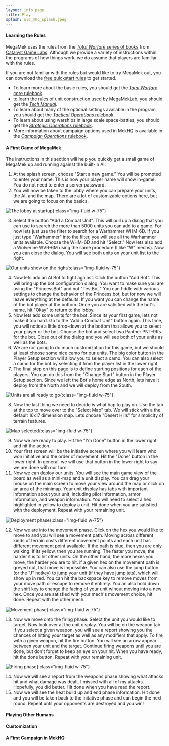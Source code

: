 ```yaml
---
layout: info_page
title: Play
splash: old_mhq_splash.jpeg
---
```


#### Learning the Rules

MegaMek uses the rules from the [*Total Warfare* series of books](https://bg.battletech.com/books/core_rulebooks/) from [Catalyst Game Labs](https://www.catalystgamelabs.com/). Although we provide a variety of instructions within the programs of how things work, we do assume that players are familiar with the rules. 

If you are not familiar with the rules but would like to try MegaMek out, you can download the [free quickstart rules](http://bg.battletech.com/wp-content/uploads/2011/10/BattleTechQuick-Start-Rules.pdf?x64300) to get started. 

- To learn more about the basic rules, you should get the [*Total Warfare* core rulebook](https://bg.battletech.com/?wpsc-product=total-warfare).
- to learn the rules of unit construction used by MegaMekLab, you should get the [*Tech Manual*](https://bg.battletech.com/?wpsc-product=1095-2).
- To learn about many of the optional settings available in the program, you should get the [*Tactical Operations* rulebook](https://bg.battletech.com/?wpsc-product=tactical-operations).
- To learn about using warships in large scale space-battles, you should get the [*Strategic Operations* rulebook](https://bg.battletech.com/?wpsc-product=strategic-operations).
- More information about campaign options used in MekHQ is available in the [*Campaign Operations* rulebook](https://bg.battletech.com/?wpsc-product=campaign-operations).

#### A First Game of MegaMek

The instructions in this section will help you quickly get a small game of MegaMek up and running against the built-in AI. 

1. At the splash screen, choose "Start a new game." You will be prompted to enter your name. This is how your player name will show in-game. You do not need to enter a server password. 
2. You will now be taken to the lobby where you can prepare your units, the AI, and the map. There are a lot of customizable options here, but we are going to focus on the basics.

![The lobby at startup](/assets/images/first_mm_game/lobby1.png){:class="img-fluid w-75"}

3. Select the button "Add a Combat Unit". This will pull up a dialog that you can use to search the more than 5000 units you can add to a game. For now lets just use the filter to search for a Warhammer WHM-6D. If you just type "Warhammer" into the filter, you will see all the Warhammer units available. Choose the WHM-6D and hit "Select." Now lets also add a Wolverine WVR-6M using the same procedure (I like "W" mechs). Now you can close the dialog. You will see both units on your unit list to the right.

![Our units show on the right](/assets/images/first_mm_game/lobby2.png){:class="img-fluid w-75"}

4. Now lets add an AI Bot to fight against. Click the button "Add Bot". This will bring up the bot configuration dialog. You want to make sure you are using the "PrincessBot" and not "TestBot." You can fiddle with various settings to change the behavior of the Princess bot, but for now we will leave everything at the defaults. If you want you can change the name of the bot player at the bottom. Once you are satisfied with the bot's name, hit "Okay" to return to the lobby. 
5. Now lets add some units for the bot. Since its your first game, lets not make it too hard. Go to the "Add a Combat Unit" button again. This time, you will notice a little drop-down at the bottom that allows you to select your player or the bot. Choose the bot and select two Panther PNT-9Rs for the bot. Close out of the dialog and you will see both of your units as well as the bots.
6. We are not going to do much customization for this game, but we should at least choose some nice camo for our units. The big color button in the Player Setup section will allow you to select a camo. You can also select a camo for the bot by selecting it from the player list in the lower right.
7. The final step on this page is to define starting positions for each of the players. You can do this from the "Change Start" button in the Player Setup section. Since we left the Bot's home edge as North, lets have it deploy from the North and we will deploy from the South.


![Units are all ready to go](/assets/images/first_mm_game/lobby3.png){:class="img-fluid w-75"}

8. Now the last thing we need to decide is what hap to play on. Use the tab at the top to move over to the "Select Map" tab. We will stick with a the default 16x17 dimension map. Lets choose "Desert Hills" for simplicity of terrain features. 


![Map selected](/assets/images/first_mm_game/map_selection.png){:class="img-fluid w-75"}

9. Now we are ready to play. Hit the "I'm Done" button in the lower right and hit the action. 
10. Your first screen will be the initiative screen where you will learn who won initiative and the order of movement. Hit the "Done" button in the lower right. In general, we will use that button in the lower right to say we are done with our turn. 
11. Now we can deploy our units. You will see the main game view of the board as well as a mini-map and a unit display. You can drag your mouse on the main screen to move your view around the map or click on an area of the minimap. Your unit display has tabs with important information about your unit, including pilot information, armor information, and weapon information. You will need to select a hex highlighted in yellow to deploy a unit. Hit done when you are satisfied with the deployment. Repeat with your remaining unit.

![Deployment phase](/assets/images/first_mm_game/deploy.png){:class="img-fluid w-75"}

12. Now we are into the movement phase. Click on the hex you would like to move to and you will see a movement path. Moving across different kinds of terrain costs different movement points and each unit has different movement point available. If the path is blue, then you are only walking. If its yellow, then you are running. The faster you move, the harder it is to hit other units. On the other hand, the more hexes you move, the harder you are to hit. if a given hex on the movement path is greyed out, that move is impossible. You can also use the jump button (or the "J" hotkey) to jump your unit (if they have jump jets), which will show up in red. You can hit the backspace key to remove moves from your move path or escape to remove it entirely. You an also hold down the shift key to change the facing of your unit wihout moving into a new hex. Once you are satisfied with your mech's movement choice, hit done. Repeat with the other mech. 

![Movement phase](/assets/images/first_mm_game/movement.png){:class="img-fluid w-75"}

13. Now we move onto the firing phase. Select the unit you would like to target. Now look over at the unit display. You will be on the weapon tab. If you select a given weapon, you will see a report showing you the chances of hitting your target as well as any modifiers that apply. To fire with a given weapon, hit the fire button. You will see an arrow appear between your unit and the target. Continue firing weapons until you are done, but don't forget to keep an eye on your hit. When you have ready, hit the done button. Repeat with your remaining unit.

![Firing phase](/assets/images/first_mm_game/firing.png){:class="img-fluid w-75"}

14. Now we will see a report from the weapons phase showing what attacks hit and what damage was dealt. I missed with all of my attacks. Hopefully, you did better. Hit done when you have read the report.
15. Now we will see the heat build up and end phase information. Hit done and you will be taken back to the initative phase and can begin the next round. Repeat until your opponents are destroyed and you win!

#### Playing Other Humans

#### Customization

#### A First Campaign in MekHQ
